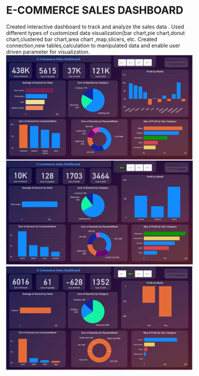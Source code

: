 # E-COMMERCE SALES DASHBOARD
 Created interactive dashboard to track and analyze the sales data .
 Used different types of customized data visualization(bar chart,pie chart,donut chart,clustered bar chart,area chart ,map,slicers, etc.
Created connection,new tables,calculation to manipulated data and enable user driven parameter for visualization.
![image]( https://github.com/0sar-44/E-COMMERCE-SALES-DASHBOARD/blob/main/E-Commerce%20Photo.png)
![image](https://github.com/0sar-44/E-COMMERCE-SALES-DASHBOARD/blob/main/E-Commerce%20Photo-2.png)
![image](https://github.com/0sar-44/E-COMMERCE-SALES-DASHBOARD/blob/main/E-Commerce%20Photo%203.png)

